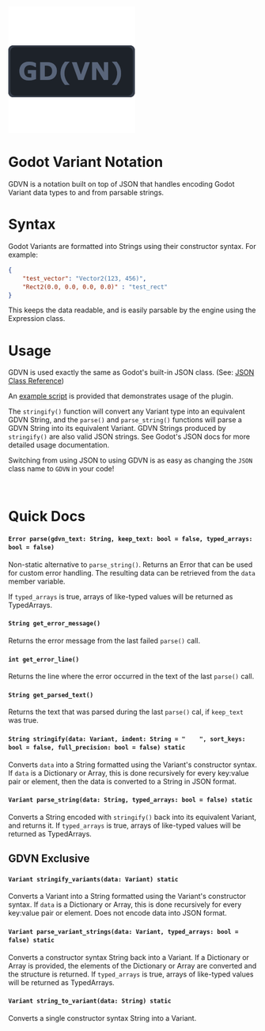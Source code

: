 ![image](https://github.com/NiceDuckGames/GDVN/blob/main/GDVNIcon.png)


# Godot Variant Notation

GDVN is a notation built on top of JSON that handles encoding Godot Variant data types to and from parsable strings.

# Syntax

Godot Variants are formatted into Strings using their constructor syntax. For example:

```json
{
    "test_vector": "Vector2(123, 456)",
    "Rect2(0.0, 0.0, 0.0, 0.0)" : "test_rect" 
}
```

This keeps the data readable, and is easily parsable by the engine using the Expression class.

# Usage

GDVN is used exactly the same as Godot's built-in JSON class. (See: [JSON Class Reference](https://docs.godotengine.org/en/stable/classes/class_json.html))

An [example script](https://github.com/NiceDuckGames/GDVN/blob/main/gdvn/example.gd) is provided that demonstrates usage of the plugin.

The `stringify()` function will convert any Variant type into an equivalent GDVN String, and the `parse()` and `parse_string()` functions will parse a GDVN String into its equivalent Variant.
GDVN Strings produced by `stringify()` are also valid JSON strings. See Godot's JSON docs for more detailed usage documentation.

Switching from using JSON to using GDVN is as easy as changing the `JSON` class name to `GDVN` in your code!


<br>

  
# Quick Docs

#### `Error parse(gdvn_text: String, keep_text: bool = false, typed_arrays: bool = false)`
Non-static alternative to `parse_string()`. Returns an Error that can be used for custom error handling. The resulting data can be retrieved from the `data` member variable.

If `typed_arrays` is true, arrays of like-typed values will be returned as TypedArrays.

#### `String get_error_message()`
Returns the error message from the last failed `parse()` call.

#### `int get_error_line()`
Returns the line where the error occurred in the text of the last `parse()` call.

#### `String get_parsed_text()`
Returns the text that was parsed during the last `parse()` cal, if `keep_text` was true.

#### `String stringify(data: Variant, indent: String = "    ", sort_keys: bool = false, full_precision: bool = false) static`
Converts `data` into a String formatted using the Variant's constructor syntax. If `data` is a Dictionary or Array, this is done recursively for every key:value pair or element, then the data is converted to a String in JSON format.

#### `Variant parse_string(data: String, typed_arrays: bool = false) static`
Converts a String encoded with `stringify()` back into its equivalent Variant, and returns it. If `typed_arrays` is true, arrays of like-typed values will be returned as TypedArrays.

## GDVN Exclusive

#### `Variant stringify_variants(data: Variant) static`
Converts a Variant into a String formatted using the Variant's constructor syntax. If `data` is a Dictionary or Array, this is done recursively for every key:value pair or element. Does not encode data into JSON format.

#### `Variant parse_variant_strings(data: Variant, typed_arrays: bool = false) static`
Converts a constructor syntax String back into a Variant. If a Dictionary or Array is provided, the elements of the Dictionary or Array are converted and the structure is returned.
If `typed_arrays` is true, arrays of like-typed values will be returned as TypedArrays.

#### `Variant string_to_variant(data: String) static`
Converts a single constructor syntax String into a Variant.

